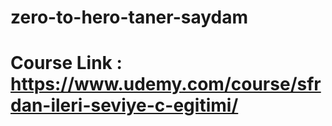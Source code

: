 # zero-to-hero-taner-saydam
# Course Link : https://www.udemy.com/course/sfrdan-ileri-seviye-c-egitimi/
